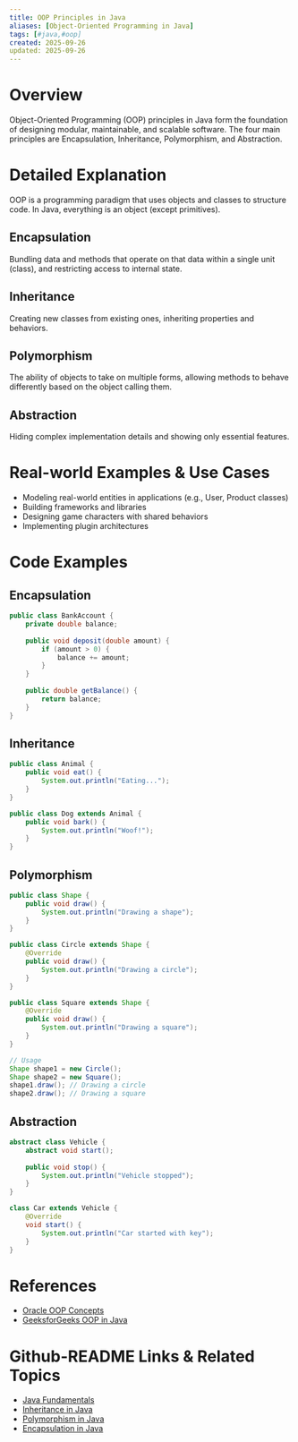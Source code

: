 ```yaml
---
title: OOP Principles in Java
aliases: [Object-Oriented Programming in Java]
tags: [#java,#oop]
created: 2025-09-26
updated: 2025-09-26
---
```


# Overview

Object-Oriented Programming (OOP) principles in Java form the foundation of designing modular, maintainable, and scalable software. The four main principles are Encapsulation, Inheritance, Polymorphism, and Abstraction.

# Detailed Explanation

OOP is a programming paradigm that uses objects and classes to structure code. In Java, everything is an object (except primitives).

## Encapsulation

Bundling data and methods that operate on that data within a single unit (class), and restricting access to internal state.

## Inheritance

Creating new classes from existing ones, inheriting properties and behaviors.

## Polymorphism

The ability of objects to take on multiple forms, allowing methods to behave differently based on the object calling them.

## Abstraction

Hiding complex implementation details and showing only essential features.

# Real-world Examples & Use Cases

- Modeling real-world entities in applications (e.g., User, Product classes)
- Building frameworks and libraries
- Designing game characters with shared behaviors
- Implementing plugin architectures

# Code Examples

## Encapsulation

```java
public class BankAccount {
    private double balance;
    
    public void deposit(double amount) {
        if (amount > 0) {
            balance += amount;
        }
    }
    
    public double getBalance() {
        return balance;
    }
}
```

## Inheritance

```java
public class Animal {
    public void eat() {
        System.out.println("Eating...");
    }
}

public class Dog extends Animal {
    public void bark() {
        System.out.println("Woof!");
    }
}
```

## Polymorphism

```java
public class Shape {
    public void draw() {
        System.out.println("Drawing a shape");
    }
}

public class Circle extends Shape {
    @Override
    public void draw() {
        System.out.println("Drawing a circle");
    }
}

public class Square extends Shape {
    @Override
    public void draw() {
        System.out.println("Drawing a square");
    }
}

// Usage
Shape shape1 = new Circle();
Shape shape2 = new Square();
shape1.draw(); // Drawing a circle
shape2.draw(); // Drawing a square
```

## Abstraction

```java
abstract class Vehicle {
    abstract void start();
    
    public void stop() {
        System.out.println("Vehicle stopped");
    }
}

class Car extends Vehicle {
    @Override
    void start() {
        System.out.println("Car started with key");
    }
}
```

# References

- [Oracle OOP Concepts](https://docs.oracle.com/javase/tutorial/java/concepts/)
- [GeeksforGeeks OOP in Java](https://www.geeksforgeeks.org/object-oriented-programming-oops-concept-in-java/)

# Github-README Links & Related Topics

- [Java Fundamentals](../java-fundamentals/)
- [Inheritance in Java](../inheritance-in-java/)
- [Polymorphism in Java](../polymorphism-in-java/)
- [Encapsulation in Java](../encapsulation-in-java/)
